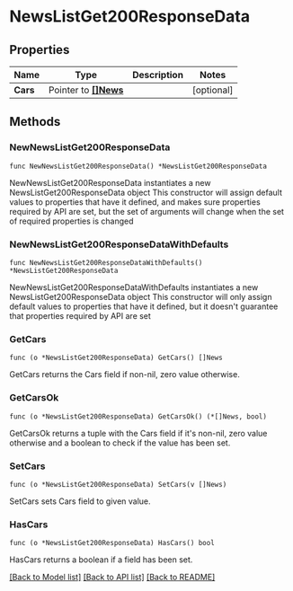 # NewsListGet200ResponseData

## Properties

Name | Type | Description | Notes
------------ | ------------- | ------------- | -------------
**Cars** | Pointer to [**[]News**](News.md) |  | [optional]

## Methods

### NewNewsListGet200ResponseData

`func NewNewsListGet200ResponseData() *NewsListGet200ResponseData`

NewNewsListGet200ResponseData instantiates a new NewsListGet200ResponseData object
This constructor will assign default values to properties that have it defined,
and makes sure properties required by API are set, but the set of arguments
will change when the set of required properties is changed

### NewNewsListGet200ResponseDataWithDefaults

`func NewNewsListGet200ResponseDataWithDefaults() *NewsListGet200ResponseData`

NewNewsListGet200ResponseDataWithDefaults instantiates a new NewsListGet200ResponseData object
This constructor will only assign default values to properties that have it defined,
but it doesn't guarantee that properties required by API are set

### GetCars

`func (o *NewsListGet200ResponseData) GetCars() []News`

GetCars returns the Cars field if non-nil, zero value otherwise.

### GetCarsOk

`func (o *NewsListGet200ResponseData) GetCarsOk() (*[]News, bool)`

GetCarsOk returns a tuple with the Cars field if it's non-nil, zero value otherwise
and a boolean to check if the value has been set.

### SetCars

`func (o *NewsListGet200ResponseData) SetCars(v []News)`

SetCars sets Cars field to given value.

### HasCars

`func (o *NewsListGet200ResponseData) HasCars() bool`

HasCars returns a boolean if a field has been set.

[[Back to Model list]](../README.md#documentation-for-models) [[Back to API list]](../README.md#documentation-for-api-endpoints) [[Back to README]](../README.md)


